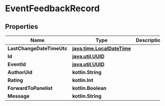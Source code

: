 
# EventFeedbackRecord

## Properties
Name | Type | Description | Notes
------------ | ------------- | ------------- | -------------
**LastChangeDateTimeUtc** | [**java.time.LocalDateTime**](java.time.LocalDateTime.md) |  | 
**Id** | [**java.util.UUID**](java.util.UUID.md) |  | 
**EventId** | [**java.util.UUID**](java.util.UUID.md) |  |  [optional]
**AuthorUid** | **kotlin.String** |  |  [optional]
**Rating** | **kotlin.Int** |  |  [optional]
**ForwardToPanelist** | **kotlin.Boolean** |  |  [optional]
**Message** | **kotlin.String** |  |  [optional]



